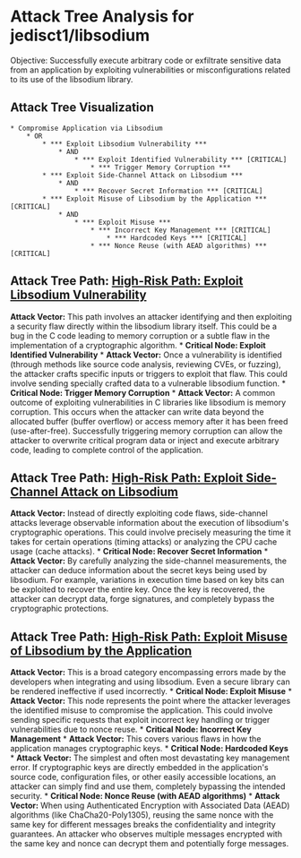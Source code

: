 # Attack Tree Analysis for jedisct1/libsodium

Objective: Successfully execute arbitrary code or exfiltrate sensitive data from an application by exploiting vulnerabilities or misconfigurations related to its use of the libsodium library.

## Attack Tree Visualization

```
* Compromise Application via Libsodium
    * OR
        * *** Exploit Libsodium Vulnerability ***
            * AND
                * *** Exploit Identified Vulnerability *** [CRITICAL]
                    * *** Trigger Memory Corruption ***
        * *** Exploit Side-Channel Attack on Libsodium ***
            * AND
                * *** Recover Secret Information *** [CRITICAL]
        * *** Exploit Misuse of Libsodium by the Application *** [CRITICAL]
            * AND
                * *** Exploit Misuse ***
                    * *** Incorrect Key Management *** [CRITICAL]
                        * *** Hardcoded Keys *** [CRITICAL]
                    * *** Nonce Reuse (with AEAD algorithms) *** [CRITICAL]
```


## Attack Tree Path: [High-Risk Path: Exploit Libsodium Vulnerability](./attack_tree_paths/high-risk_path_exploit_libsodium_vulnerability.md)

**Attack Vector:** This path involves an attacker identifying and then exploiting a security flaw directly within the libsodium library itself. This could be a bug in the C code leading to memory corruption or a subtle flaw in the implementation of a cryptographic algorithm.
    * **Critical Node: Exploit Identified Vulnerability**
        * **Attack Vector:** Once a vulnerability is identified (through methods like source code analysis, reviewing CVEs, or fuzzing), the attacker crafts specific inputs or triggers to exploit that flaw. This could involve sending specially crafted data to a vulnerable libsodium function.
        * **Critical Node: Trigger Memory Corruption**
            * **Attack Vector:** A common outcome of exploiting vulnerabilities in C libraries like libsodium is memory corruption. This occurs when the attacker can write data beyond the allocated buffer (buffer overflow) or access memory after it has been freed (use-after-free). Successfully triggering memory corruption can allow the attacker to overwrite critical program data or inject and execute arbitrary code, leading to complete control of the application.

## Attack Tree Path: [High-Risk Path: Exploit Side-Channel Attack on Libsodium](./attack_tree_paths/high-risk_path_exploit_side-channel_attack_on_libsodium.md)

**Attack Vector:** Instead of directly exploiting code flaws, side-channel attacks leverage observable information about the execution of libsodium's cryptographic operations. This could involve precisely measuring the time it takes for certain operations (timing attacks) or analyzing the CPU cache usage (cache attacks).
    * **Critical Node: Recover Secret Information**
        * **Attack Vector:** By carefully analyzing the side-channel measurements, the attacker can deduce information about the secret keys being used by libsodium. For example, variations in execution time based on key bits can be exploited to recover the entire key. Once the key is recovered, the attacker can decrypt data, forge signatures, and completely bypass the cryptographic protections.

## Attack Tree Path: [High-Risk Path: Exploit Misuse of Libsodium by the Application](./attack_tree_paths/high-risk_path_exploit_misuse_of_libsodium_by_the_application.md)

**Attack Vector:** This is a broad category encompassing errors made by the developers when integrating and using libsodium. Even a secure library can be rendered ineffective if used incorrectly.
    * **Critical Node: Exploit Misuse**
        * **Attack Vector:** This node represents the point where the attacker leverages the identified misuse to compromise the application. This could involve sending specific requests that exploit incorrect key handling or trigger vulnerabilities due to nonce reuse.
        * **Critical Node: Incorrect Key Management**
            * **Attack Vector:** This covers various flaws in how the application manages cryptographic keys.
            * **Critical Node: Hardcoded Keys**
                * **Attack Vector:** The simplest and often most devastating key management error. If cryptographic keys are directly embedded in the application's source code, configuration files, or other easily accessible locations, an attacker can simply find and use them, completely bypassing the intended security.
            * **Critical Node: Nonce Reuse (with AEAD algorithms)**
                * **Attack Vector:** When using Authenticated Encryption with Associated Data (AEAD) algorithms (like ChaCha20-Poly1305), reusing the same nonce with the same key for different messages breaks the confidentiality and integrity guarantees. An attacker who observes multiple messages encrypted with the same key and nonce can decrypt them and potentially forge messages.

